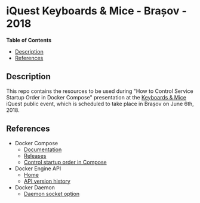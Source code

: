 # iQuest Keyboards & Mice - Brașov - 2018
**Table of Contents**  
- [Description](#description)  
- [References](#references)   

<a name="description">Description</a>
--
This repo contains the resources to be used during "How to Control Service Startup Order in Docker Compose" presentation at the [Keyboards & Mice](https://www.iquestgroup.com/en/event/keyboards-mice-brasov-2018/) iQuest public event, which is scheduled to take place in Brașov on June 6th, 2018.

<a name="references">References</a>
--
* Docker Compose
  * [Documentation](https://docs.docker.com/compose/)
  * [Releases](https://github.com/docker/compose/releases)
  * [Control startup order in Compose](https://docs.docker.com/compose/startup-order/)
* Docker Engine API
  * [Home](https://docs.docker.com/develop/sdk/)
  * [API version history](https://docs.docker.com/engine/api/version-history/)
* Docker Daemon
  * [Daemon socket option](https://docs.docker.com/engine/reference/commandline/dockerd/#examples)
